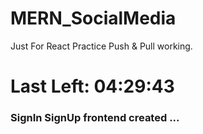 # MERN_SocialMedia
Just For React Practice
Push & Pull working.

<h1>Last Left: 04:29:43</h1>

### SignIn SignUp frontend created ...
